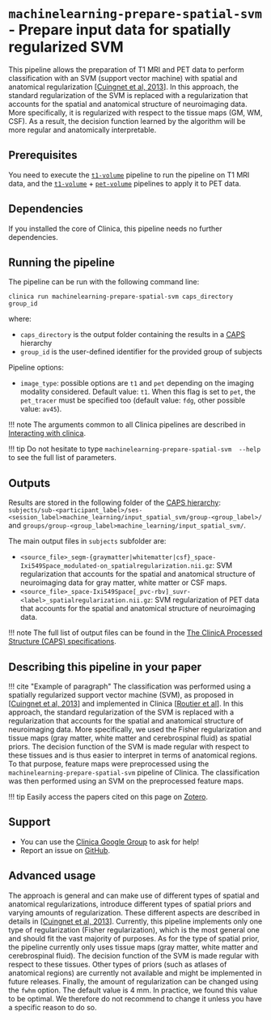 # `machinelearning-prepare-spatial-svm` - Prepare input data for spatially regularized SVM

This pipeline allows the preparation of T1 MRI and PET data to perform classification with an SVM (support vector machine) with spatial and anatomical regularization [[Cuingnet et al, 2013](https://doi.org/10.1109/TPAMI.2012.142)]. In this approach, the standard regularization of the SVM is replaced with a regularization that accounts for the spatial and anatomical structure of neuroimaging data. More specifically, it is regularized with respect to the tissue maps (GM, WM, CSF). As a result, the decision function learned by the algorithm will be more regular and anatomically interpretable.

## Prerequisites
You need to execute the [`t1-volume`](../T1_Volume) pipeline to run the pipeline on T1 MRI data, and the [`t1-volume`](../T1_Volume) + [`pet-volume`](../PET_Volume) pipelines to apply it to PET data.

## Dependencies
If you installed the core of Clinica, this pipeline needs no further dependencies.

## Running the pipeline
The pipeline can be run with the following command line:
```
clinica run machinelearning-prepare-spatial-svm caps_directory group_id
```
where:

- `caps_directory` is the output folder containing the results in a [CAPS](../../CAPS/Introduction) hierarchy
- `group_id` is the user-defined identifier for the provided group of subjects

Pipeline options:

- `image_type`: possible options are `t1` and `pet` depending on the imaging modality considered. Default value: `t1`. When this flag is set to `pet`, the `pet_tracer` must be specified too (default value: `fdg`, other possible value: `av45`).

!!! note
    The arguments common to all Clinica pipelines are described in [Interacting with clinica](../../InteractingWithClinica).

!!! tip
    Do not hesitate to type `machinelearning-prepare-spatial-svm  --help` to see the full list of parameters.

## Outputs

Results are stored in the following folder of the [CAPS hierarchy](../../CAPS/Specifications/#machinelearning-prepare-spatial-svm-prepare-input-data-for-spatially-regularized-svm): `subjects/sub-<participant_label>/ses-<session_label>machine_learning/input_spatial_svm/group-<group_label>/` and `groups/group-<group_label>machine_learning/input_spatial_svm/`.

The main output files in `subjects` subfolder are:

  - `<source_file>_segm-{graymatter|whitematter|csf}_space-Ixi549Space_modulated-on_spatialregularization.nii.gz`: SVM regularization that accounts for the spatial and anatomical structure of neuroimaging data for gray matter, white matter or CSF maps.
  - `<source_file>_space-Ixi549Space[_pvc-rbv]_suvr-<label>_spatialregularization.nii.gz`: SVM regularization of PET data that accounts for the spatial and anatomical structure of neuroimaging data.


!!! note
    The full list of output files can be found in the [The ClinicA Processed Structure (CAPS) specifications](../../CAPS/Specifications/#machinelearning-prepare-spatial-svm-prepare-input-data-for-spatially-regularized-svm).

## Describing this pipeline in your paper

!!! cite "Example of paragraph"
    The classification was performed using a spatially regularized support vector machine (SVM), as proposed in [[Cuingnet et al, 2013](https://doi.org/10.1109/TPAMI.2012.142)] and implemented in Clinica [[Routier et al](https://hal.inria.fr/hal-02308126/)]. In this approach, the standard regularization of the SVM is replaced with a regularization that accounts for the spatial and anatomical structure of neuroimaging data. More specifically, we used the Fisher regularization and tissue maps (gray matter, white matter and cerebrospinal fluid) as spatial priors. The decision function of the SVM is made regular with respect to these tissues and is thus easier to interpret in terms of anatomical regions. To that purpose, feature maps were preprocessed using the `machinelearning-prepare-spatial-svm` pipeline of Clinica. The classification was then performed using an SVM on the preprocessed feature maps.

!!! tip
    Easily access the papers cited on this page on [Zotero](https://www.zotero.org/groups/1517933/aramis_clinica/items/collectionKey/78RQYITS).

## Support

-   You can use the [Clinica Google Group](https://groups.google.com/forum/#!forum/clinica-user) to ask for help!
-   Report an issue on [GitHub](https://github.com/aramis-lab/clinica/issues).

## Advanced usage
The approach is general and can make use of different types of spatial and anatomical regularizations, introduce different types of spatial priors and varying amounts of regularization. These different aspects are described in details in [[Cuingnet et al, 2013](https://doi.org/10.1109/TPAMI.2012.142)]. Currently, this pipeline implements only one type of regularization (Fisher regularization), which is the most general one and should fit the vast majority of purposes.
As for the type of spatial prior, the pipeline currently only uses tissue maps (gray matter, white matter and cerebrospinal fluid). The decision function of the SVM is made regular with respect to these tissues. Other types of priors (such as atlases of anatomical regions) are currently not available and might be implemented in future releases. Finally, the amount of regularization can be changed using the  `fwhm` option. The default value is 4 mm. In practice, we found this value to be optimal. We therefore do not recommend to change it unless you have a specific reason to do so.
